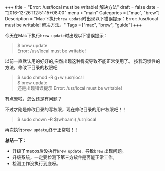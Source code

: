 +++
title = "Error: /usr/local must be writable! 解决方法"
draft = false
date = "2016-12-26T12:51:15+08:00"
menu = "main"
Categories = ["mac", "brew"]
Description = "Mac下执行`brew update`时出现以下错误提示：Error: /usr/local must be writable! 解决方法。"
Tags = ["mac", "brew", "guide"]
+++

今天在Mac下执行`brew update`时出现以下错误提示：
  
> $ brew update  
> Error: /usr/local must be writable!   

以前一直默认用的好好的,突然出现这种情况导致不能正常使用了。
按我习惯性的方法，修改下目录的权限吧

> $ sudo chmod -R g+w /usr/local  
  $ brew update  
还是出现错误提示
Error: /usr/local must be writable!  

有点晕啦，怎么还是有问题？

不过才刚是修改目录的写权限，现在修改目录的用户权限吧！！
> $ sudo chown -R $(whoami) /usr/local

再次执行`brew update`,终于正常啦！！

**总结一下：** 
 
* 升级了macos后没执行`brew update`，导致`brew` 出现问题。    
* 升级系统，一定要检测下第三方软件是否能正常工作。     
* 检测工作没执行到底呀。

